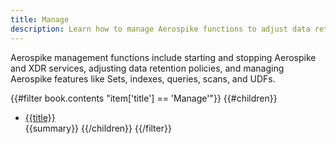 ```yaml
---
title: Manage
description: Learn how to manage Aerospike functions to adjust data retention policies, indexes, queries, scans, and UDFs.
---
```


Aerospike management functions include starting and stopping Aerospike and XDR
services, adjusting data retention policies, and managing Aerospike features
like Sets, indexes, queries, scans, and UDFs.

{{#filter book.contents "item['title'] == 'Manage'"}}
{{#children}}
- [{{title}}](/docs/{{href}})<br>
  {{summary}}
{{/children}}
{{/filter}}
